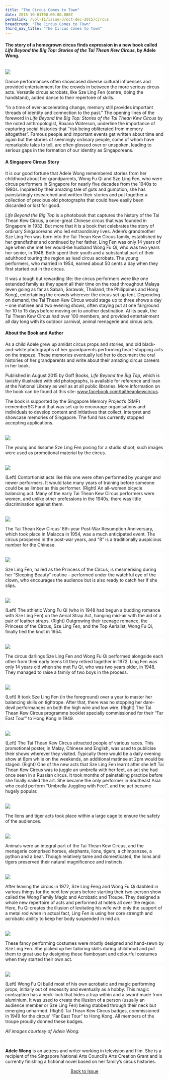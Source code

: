 ```yaml
---
title: "The Circus Comes to Town"
date: 2015-10-01T00:00:00.000Z
permalink: /vol-11/issue-3/oct-dec-2015/circus
breadcrumb: "The Circus Comes to Town"
third_nav_title: "The Circus Comes to Town"
---
```


<style>
table { 
	background-color: #fce0e5;
	}
.infobox { 
  padding: 20px;
  margin: 20px;
  background: #fce0e5
}
</style>

#### The story of a homegrown circus finds expression in a new book called *Life Beyond the Big Top: Stories of the Tai Thean Kew Circus*, by **Adele Wong**.

<div style="background-color: white;">
<br/>
<img src="\images\Vol-11-issue-3\circus\Dancers.jpg">

Dance performances often showcased diverse cultural influences and provided entertainment for the crowds in between the more serious circus acts. Versatile circus acrobats, like Sze Ling Fen (centre, doing the handstand), added dance to their repertoire of skills.

</div>

“In a time of ever-accelerating change, memory still provides important threads of identity and connection to the past.” The opening lines of the foreword in *Life Beyond the Big Top: Stories of the Tai Thean Kew Circus* by the noted anthropologist, Roxana Waterson, underline the importance of capturing social histories that “risk being obliterated from memory altogether”. Famous people and important events get written about time and again but the stories of seemingly ordinary people, some of whom have remarkable tales to tell, are often glossed over or unspoken, leading to serious gaps in the formation of our identity as Singaporeans. 

#### **A Singapore Circus Story**
It is our good fortune that Adele Wong remembered stories from her childhood about her grandparents, Wong Fu Qi and Sze Ling Fen, who were circus performers in Singapore for nearly five decades from the 1940s to 1980s. Inspired by their amazing tale of guts and gumption, she has painstakingly researched and written their stories and put together a collection of precious old photographs that could have easily been discarded or lost for good.

*Life Beyond the Big Top* is a photobook that captures the history of the Tai Thean Kew Circus, a once-great Chinese circus that was founded in Singapore in 1932. But more that it is a book that celebrates the story of ordinary Singaporeans who led extraordinary lives. Adele’s grandmother Sze Ling Fen was born into the Tai Thean Kew Circus family, established by her grandfather and continued by her father. Ling Fen was only 14 years of age when she met her would-be husband Wong Fu Qi, who was two years her senior, in 1948. Both spent their youth and a substantial part of their adulthood touring the region as lead circus acrobats. The young performers, who married in 1954, earned about 50 cents a day when they first started out in the circus.

It was a tough but rewarding life: the circus performers were like one extended family as they spent all their time on the road throughout Malaya (even going as far as Sabah, Sarawak, Thailand, the Philippines and Hong Kong), entertaining the crowds wherever the circus set up tent. Depending on demand, the Tai Thean Kew Circus would stage up to three shows a day – one matinee and two evening shows, often staying put at one fairground for 10 to 15 days before moving on to another destination. At its peak, the Tai Thean Kew Circus had over 100 members, and provided entertainment all day long with its outdoor carnival, animal menagerie and circus acts. 

#### **About the Book and Author**
As a child Adele grew up amidst circus props and stories, and old black-and-white photographs of her grandparents performing heart-stopping acts on the trapeze. These memories eventually led her to document the oral histories of her grandparents and write about their amazing circus careers in her book.

Published in August 2015 by Goff Books, *Life Beyond the Big Top*, which is lavishly illustrated with old photographs, is available for reference and loan at the National Library as well as at all public libraries. More information on the book can be found at this site: www.facebook.com/taitheankewcircus.

The book is supported by the Singapore Memory Project’s (SMP) irememberSG Fund that was set up to encourage organisations and individuals to develop content and initiatives that collect, interpret and showcase memories of Singapore. The fund has currently stopped accepting applications.

<div style="background-color: white;">
<br/>
<img src="\images\Vol-11-issue-3\circus\Szeling.jpg">

The young and lissome Sze Ling Fen posing for a studio shoot; such images were used as promotional material by the circus.

</div>

<div style="background-color: white;">
<br/>
<img src="\images\Vol-11-issue-3\circus\Contortion.jpg">

(Left) Contortionist acts like this one were often performed by younger and newer performers. It would take many years of training before someone could be as limber as this performer. (Right) An all-women bicycle balancing act. Many of the early Tai Thean Kew Circus performers were women, and unlike other professions in the 1940s, there was little discrimination against them.

</div>

<div style="background-color: white;">
<br/>
<img src="\images\Vol-11-issue-3\circus\TaiTheanKewCircus.jpg">

The Tai Thean Kew Circus’ 8th-year Post-War Resumption Anniversary, which took place in Malacca in 1954, was a much anticipated event. The circus prospered in the post-war years, and “8” is a traditionally auspicious number for the Chinese.

</div>

<div style="background-color: white;">
<br/>
<img src="\images\Vol-11-issue-3\circus\Sleepingbeauty.jpg">

Sze Ling Fen, hailed as the Princess of the Circus, is mesmerising during her “Sleeping Beauty” routine – performed under the watchful eye of the clown, who encourages the audience but is also ready to catch her if she slips.

</div>

<div style="background-color: white;">
<br/>
<img src="\images\Vol-11-issue-3\circus\WongFuQi&Wedding.jpg">

(Left) The athletic Wong Fu Qi (who in 1948 had begun a budding romance with Sze Ling Fen) on the Aerial Strap Act, hanging mid-air with the aid of a pair of leather straps. (Right) Outgrowing their teenage romance, the Princess of the Circus, Sze Ling Fen, and the Top Aerialist, Wong Fu Qi, finally tied the knot in 1954.

</div>

<div style="background-color: white;">
<br/>
<img src="\images\Vol-11-issue-3\circus\CircusDarlings.jpg">

The circus darlings Sze Ling Fen and Wong Fu Qi performed alongside each other from their early teens till they retired together in 1972. Ling Fen was only 14 years old when she met Fu Qi, who was two years older, in 1948. They managed to raise a family of two boys in the process.

</div>

<div style="background-color: white;">
<br/>
<img src="\images\Vol-11-issue-3\circus\no10&16.jpg">

(Left) It took Sze Ling Fen (in the foreground) over a year to master her balancing skills on tightrope. After that, there was no stopping her dare-devil performances on both the high wire and low wire. (Right) The Tai Thean Kew Circus programme booklet specially commissioned for their “Far East Tour” to Hong Kong in 1949.

</div>

<div style="background-color: white;">
<br/>
<img src="\images\Vol-11-issue-3\circus\no11&12.jpg">

(Left) The Tai Thean Kew Circus attracted people of various races. This promotional poster, in Malay, Chinese and English, was used to publicise their shows wherever they visited. Typically there would be a daily evening show at 8pm while on the weekends, an additional matinee at 2pm would be staged. (Right) One of the new acts that Sze Ling Fen learnt after she left Tai Thean Kew Circus was to juggle an umbrella with her feet, an act she had once seen in a Russian circus. It took months of painstaking practice before she finally nailed the art. She became the only performer in Southeast Asia who could perform “Umbrella Juggling with Feet”, and the act became hugely popular.

</div>

<div style="background-color: white;">
<br/>
<img src="\images\Vol-11-issue-3\circus\no13.jpg">

The lions and tiger acts took place within a large cage to ensure the safety of the audiences.

</div>

<div style="background-color: white;">
<br/>
<img src="\images\Vol-11-issue-3\circus\14.jpg">

Animals were an integral part of the Tai Thean Kew Circus, and the menagerie comprised horses, elephants, lions, tigers, a chimpanzee, a python and a bear. Though relatively tame and domesticated, the lions and tigers preserved their natural magnificence and instincts.

</div>

<div style="background-color: white;">
<br/>
<img src="\images\Vol-11-issue-3\circus\15.jpg">

After leaving the circus in 1972, Sze Ling Feng and Wong Fu Qi dabbled in various things for the next few years before starting their two-person show called the Wong Family Magic and Acrobatic and Troupe. They designed a whole new repertoire of acts and performed at hotels all over the region. Here, Fu Qi creates the illusion of levitating his wife with only the support of a metal rod when in actual fact, Ling Fen is using her core strength and acrobatic ability to keep her body suspended in mid air.

</div>

<div style="background-color: white;">
<br/>
<img src="\images\Vol-11-issue-3\circus\17&18.jpg">

These fancy performing costumes were mostly designed and hand-sewn by Sze Ling Fen. She picked up her tailoring skills during childhood and put them to great use by designing these flamboyant and colourful costumes when they started their own act.

</div>

<div style="background-color: white;">
<br/>
<img src="\images\Vol-11-issue-3\circus\19&20.jpg">

(Left) Wong Fu Qi build most of his own acrobatic and magic performing props, initially out of necessity and eventually as a hobby. This magic contraption has a neck-lock that hides a trap within and a sword made from aluminium. It was used to create the illusion of a person (usually an audience member or Sze Ling Fen) being stabbed through their neck but emerging unharmed. (Right) Tai Thean Kew Circus badges, commissioned in 1949 for the circus’ “Far East Tour” to Hong Kong. All members of the troupe proudly donned these badges.

</div>

<i>All images courtesy of Adele Wong.</i>

<div style="background-color: white;">
<br/>

<b>Adele Wong</b> is an actress and writer working in television and film. She is a recipient of the Singapore National Arts Council’s Arts Creation Grant and is currently finishing a fictional novel based on her family’s circus histories.

</div>

<a href="https://nlb-ba-staging.netlify.app/vol-11/issue-3/oct-dec-2015/"><center>Back to Issue</center></a>